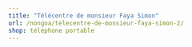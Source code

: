 ```yaml
---
title: "Télécentre de monsieur Faya Simon"
url: /nongoa/telecentre-de-monsieur-faya-simon-2/
shop: téléphone portable
---
```

